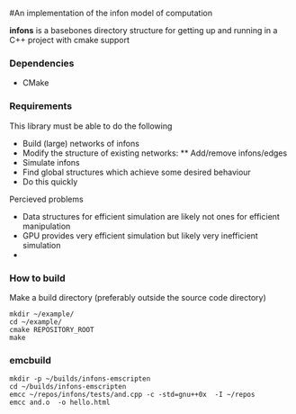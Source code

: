 #An implementation of the infon model of computation

**infons** 	is a basebones directory structure for getting up and running in a C++ project with cmake support

### Dependencies
* CMake

### Requirements
This library must be able to do the following
* Build (large) networks of infons
* Modify the structure of existing networks:
** Add/remove infons/edges
* Simulate infons
* Find global structures which achieve some desired behaviour
* Do this quickly

Percieved problems
* Data structures for efficient simulation are likely not ones for efficient manipulation
* GPU provides very efficient simulation but likely very inefficient simulation
* 

### How to build
Make a build directory (preferably outside the source code directory)

	mkdir ~/example/
	cd ~/example/
	cmake REPOSITORY_ROOT
	make

### emcbuild

	mkdir -p ~/builds/infons-emscripten
	cd ~/builds/infons-emscripten
	emcc ~/repos/infons/tests/and.cpp -c -std=gnu++0x  -I ~/repos
	emcc and.o  -o hello.html

	